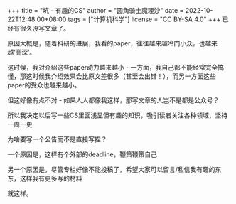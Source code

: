 +++
title = "坑 - 有趣的CS"
author = "圆角骑士魔理沙"
date = 2022-10-22T12:48:00+08:00
tags = ["计算机科学"]
license = "CC BY-SA 4.0"
+++
已经有很久没写文章了。

原因大概是，随着科研的进展，我看的paper，往往越来越冷门小众，也越来越‘高深’。

这时候，我对介绍这些paper动力越来越小 - 一方面，我自己都不能经常完全搞懂，那这时候我介绍效果会比原文差很多（甚至会出错！），而另一方面这些paper的受众也越来越小。

但这好像有点不对 - 如果人人都像我这样，那写文章的人岂不是都是公众号？

所以我决定以后写一些CS里面浅显但有趣的知识，吸引读者关注各种领域，坚持一周一更

为啥要写一个公告而不是直接写捏？

一个原因是，这样有个外部的deadline，鞭策鞭策自己

另一个原因是，尽管专栏好像不能投稿了，希望大家可以留言/私信我有趣的东东，这样我有更多写的材料

就这样。

